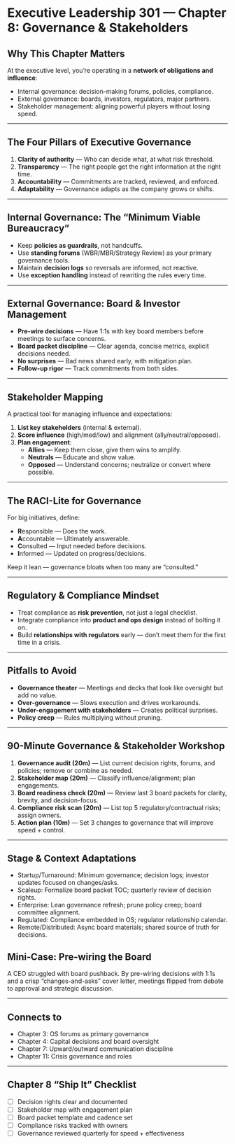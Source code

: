 # Executive Leadership 301 — Chapter 8: Governance & Stakeholders

## Why This Chapter Matters
At the executive level, you’re operating in a **network of obligations and influence**:  
- Internal governance: decision-making forums, policies, compliance.  
- External governance: boards, investors, regulators, major partners.  
- Stakeholder management: aligning powerful players without losing speed.

---

## The Four Pillars of Executive Governance
1. **Clarity of authority** — Who can decide what, at what risk threshold.
2. **Transparency** — The right people get the right information at the right time.
3. **Accountability** — Commitments are tracked, reviewed, and enforced.
4. **Adaptability** — Governance adapts as the company grows or shifts.

---

## Internal Governance: The “Minimum Viable Bureaucracy”
- Keep **policies as guardrails**, not handcuffs.
- Use **standing forums** (WBR/MBR/Strategy Review) as your primary governance tools.
- Maintain **decision logs** so reversals are informed, not reactive.
- Use **exception handling** instead of rewriting the rules every time.

---

## External Governance: Board & Investor Management
- **Pre-wire decisions** — Have 1:1s with key board members before meetings to surface concerns.
- **Board packet discipline** — Clear agenda, concise metrics, explicit decisions needed.
- **No surprises** — Bad news shared early, with mitigation plan.
- **Follow-up rigor** — Track commitments from both sides.

---

## Stakeholder Mapping
A practical tool for managing influence and expectations:
1. **List key stakeholders** (internal & external).
2. **Score influence** (high/med/low) and alignment (ally/neutral/opposed).
3. **Plan engagement**:
   - **Allies** — Keep them close, give them wins to amplify.
   - **Neutrals** — Educate and show value.
   - **Opposed** — Understand concerns; neutralize or convert where possible.

---

## The RACI-Lite for Governance
For big initiatives, define:
- **R**esponsible — Does the work.
- **A**ccountable — Ultimately answerable.
- **C**onsulted — Input needed before decisions.
- **I**nformed — Updated on progress/decisions.

Keep it lean — governance bloats when too many are “consulted.”

---

## Regulatory & Compliance Mindset
- Treat compliance as **risk prevention**, not just a legal checklist.
- Integrate compliance into **product and ops design** instead of bolting it on.
- Build **relationships with regulators** early — don’t meet them for the first time in a crisis.

---

## Pitfalls to Avoid
- **Governance theater** — Meetings and decks that look like oversight but add no value.
- **Over-governance** — Slows execution and drives workarounds.
- **Under-engagement with stakeholders** — Creates political surprises.
- **Policy creep** — Rules multiplying without pruning.

---

## 90-Minute Governance & Stakeholder Workshop
1. **Governance audit (20m)** — List current decision rights, forums, and policies; remove or combine as needed.
2. **Stakeholder map (20m)** — Classify influence/alignment; plan engagements.
3. **Board readiness check (20m)** — Review last 3 board packets for clarity, brevity, and decision-focus.
4. **Compliance risk scan (20m)** — List top 5 regulatory/contractual risks; assign owners.
5. **Action plan (10m)** — Set 3 changes to governance that will improve speed + control.

---

## Stage & Context Adaptations
- Startup/Turnaround: Minimum governance; decision logs; investor updates focused on changes/asks.
- Scaleup: Formalize board packet TOC; quarterly review of decision rights.
- Enterprise: Lean governance refresh; prune policy creep; board committee alignment.
- Regulated: Compliance embedded in OS; regulator relationship calendar.
- Remote/Distributed: Async board materials; shared source of truth for decisions.

## Mini‑Case: Pre-wiring the Board
A CEO struggled with board pushback. By pre-wiring decisions with 1:1s and a crisp “changes-and-asks” cover letter, meetings flipped from debate to approval and strategic discussion.

---

## Connects to
- Chapter 3: OS forums as primary governance
- Chapter 4: Capital decisions and board oversight
- Chapter 7: Upward/outward communication discipline
- Chapter 11: Crisis governance and roles

---

## Chapter 8 “Ship It” Checklist
- [ ] Decision rights clear and documented
- [ ] Stakeholder map with engagement plan
- [ ] Board packet template and cadence set
- [ ] Compliance risks tracked with owners
- [ ] Governance reviewed quarterly for speed + effectiveness
